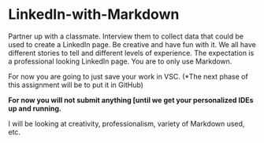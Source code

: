 # LinkedIn-with-Markdown
Partner up with a classmate. Interview them to collect data that could be used to create a LinkedIn page. Be creative and have fun with it. We all have different stories to tell and different levels of experience.
The expectation is a professional looking LinkedIn page.
You are to only use Markdown.

For now you are going to just save your work in VSC.
(*The next phase of this assignment will be to put it in GitHub)

**For now you will not submit anything [until we get your personalized IDEs up and running.**

I will be looking at creativity, professionalism, variety of Markdown used, etc.
